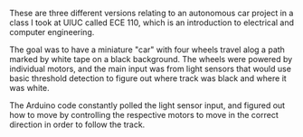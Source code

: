 These are three different versions relating to an autonomous car project in a class I took at UIUC called ECE 110, which is an introduction to electrical and computer engineering. 

The goal was to have a miniature "car" with four wheels travel alog a path marked by white tape on a black background. The wheels were powered by individual motors, and the main input was from light sensors that would use basic threshold detection to figure out where track was black and where it was white.

The Arduino code constantly polled the light sensor input, and figured out how to move by controlling the respective motors to move in the correct direction in order to follow the track.